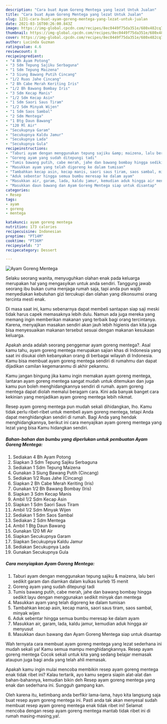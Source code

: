```yaml
---
description: "Cara buat Ayam Goreng Mentega yang lezat Untuk Jualan"
title: "Cara buat Ayam Goreng Mentega yang lezat Untuk Jualan"
slug: 1231-cara-buat-ayam-goreng-mentega-yang-lezat-untuk-jualan
date: 2021-03-16T00:26:00.843Z
image: https://img-global.cpcdn.com/recipes/8ec0449f75da351e/680x482cq70/ayam-goreng-mentega-foto-resep-utama.jpg
thumbnail: https://img-global.cpcdn.com/recipes/8ec0449f75da351e/680x482cq70/ayam-goreng-mentega-foto-resep-utama.jpg
cover: https://img-global.cpcdn.com/recipes/8ec0449f75da351e/680x482cq70/ayam-goreng-mentega-foto-resep-utama.jpg
author: Lucinda Guzman
ratingvalue: 4.6
reviewcount: 8
recipeingredient:
- "4 Bh Ayam Potong"
- "3 Sdm Tepung Sajiku Serbaguna"
- "1 Sdm Tepung Maizena"
- "3 Siung Bawang Putih Cincang"
- "1/2 Ruas Jahe Cincang"
- "2 Bh Cabe Merah Keriting Iris"
- "1/2 Bh Bawang Bombay Iris"
- "3 Sdm Kecap Manis"
- "1/2 Sdm Kecap Asin"
- "1 Sdm Saori Saus Tiram"
- "1/2 Sdm Minyak Wijen"
- "1 Sdm Saos Sambal"
- "2 Sdm Mentega"
- "1 Btg Daun Bawang"
- "120 Ml Air"
- "Secukupnya Garam"
- "Secukupnya Kaldu Jamur"
- "Secukupnya Lada"
- "Secukupnya Gula"
recipeinstructions:
- "Taburi ayam dengan menggunakan tepung sajiku &amp; maizena, lalu beri sedikit garam dan diamkan dalam kulkas kurleb 15 menit"
- "Goreng ayam yang sudah ditepungi tadi"
- "Tumis bawang putih, cabe merah, jahe dan bawang bombay hingga sedikit layu dengan menggunakan sedikit minyak dan mentega"
- "Masukkan ayam yang telah digoreng ke dalam tumisan"
- "Tambahkan kecap asin, kecap manis, saori saus tiram, saos sambal, minyak wijen"
- "Aduk sebentar hingga semua bumbu meresap ke dalam ayam"
- "Masukkan air, garam, lada, kaldu jamur, kemudian aduk hingga air menyusut"
- "Masukkan daun bawang dan Ayam Goreng Mentega siap untuk disantap"
categories:
- Resep
tags:
- ayam
- goreng
- mentega

katakunci: ayam goreng mentega 
nutrition: 173 calories
recipecuisine: Indonesian
preptime: "PT14M"
cooktime: "PT36M"
recipeyield: "3"
recipecategory: Dessert

---
```



![Ayam Goreng Mentega](https://img-global.cpcdn.com/recipes/8ec0449f75da351e/680x482cq70/ayam-goreng-mentega-foto-resep-utama.jpg)

Selaku seorang wanita, menyuguhkan olahan enak pada keluarga merupakan hal yang mengasyikan untuk anda sendiri. Tanggung jawab seorang ibu bukan cuma menjaga rumah saja, tapi anda pun wajib menyediakan kebutuhan gizi tercukupi dan olahan yang dikonsumsi orang tercinta mesti enak.

Di masa  saat ini, kamu sebenarnya dapat membeli santapan siap saji meski tidak harus capek memasaknya lebih dulu. Namun ada juga mereka yang memang ingin memberikan makanan yang terbaik bagi orang tercintanya. Karena, menyajikan masakan sendiri akan jauh lebih higienis dan kita juga bisa menyesuaikan makanan tersebut sesuai dengan makanan kesukaan keluarga. 



Apakah anda adalah seorang penggemar ayam goreng mentega?. Asal kamu tahu, ayam goreng mentega merupakan sajian khas di Indonesia yang saat ini disukai oleh kebanyakan orang di berbagai wilayah di Indonesia. Kamu bisa membuat ayam goreng mentega sendiri di rumahmu dan dapat dijadikan camilan kegemaranmu di akhir pekanmu.

Kamu jangan bingung jika kamu ingin memakan ayam goreng mentega, lantaran ayam goreng mentega sangat mudah untuk ditemukan dan juga kamu pun boleh menghidangkannya sendiri di rumah. ayam goreng mentega dapat diolah memalui beragam cara. Kini ada banyak banget cara kekinian yang menjadikan ayam goreng mentega lebih nikmat.

Resep ayam goreng mentega pun mudah sekali dihidangkan, lho. Kamu tidak perlu ribet-ribet untuk membeli ayam goreng mentega, tetapi Anda dapat menghidangkan sendiri di rumah. Bagi Anda yang hendak menghidangkannya, berikut ini cara menyajikan ayam goreng mentega yang lezat yang bisa Kamu hidangkan sendiri.

<!--inarticleads1-->

##### Bahan-bahan dan bumbu yang diperlukan untuk pembuatan Ayam Goreng Mentega:

1. Sediakan 4 Bh Ayam Potong
1. Siapkan 3 Sdm Tepung Sajiku Serbaguna
1. Sediakan 1 Sdm Tepung Maizena
1. Gunakan 3 Siung Bawang Putih (Cincang)
1. Sediakan 1/2 Ruas Jahe (Cincang)
1. Siapkan 2 Bh Cabe Merah Keriting (Iris)
1. Gunakan 1/2 Bh Bawang Bombay (Iris)
1. Siapkan 3 Sdm Kecap Manis
1. Ambil 1/2 Sdm Kecap Asin
1. Siapkan 1 Sdm Saori Saus Tiram
1. Ambil 1/2 Sdm Minyak Wijen
1. Sediakan 1 Sdm Saos Sambal
1. Sediakan 2 Sdm Mentega
1. Ambil 1 Btg Daun Bawang
1. Gunakan 120 Ml Air
1. Siapkan Secukupnya Garam
1. Siapkan Secukupnya Kaldu Jamur
1. Sediakan Secukupnya Lada
1. Gunakan Secukupnya Gula




<!--inarticleads2-->

##### Cara menyiapkan Ayam Goreng Mentega:

1. Taburi ayam dengan menggunakan tepung sajiku &amp; maizena, lalu beri sedikit garam dan diamkan dalam kulkas kurleb 15 menit
1. Goreng ayam yang sudah ditepungi tadi
1. Tumis bawang putih, cabe merah, jahe dan bawang bombay hingga sedikit layu dengan menggunakan sedikit minyak dan mentega
1. Masukkan ayam yang telah digoreng ke dalam tumisan
1. Tambahkan kecap asin, kecap manis, saori saus tiram, saos sambal, minyak wijen
1. Aduk sebentar hingga semua bumbu meresap ke dalam ayam
1. Masukkan air, garam, lada, kaldu jamur, kemudian aduk hingga air menyusut
1. Masukkan daun bawang dan Ayam Goreng Mentega siap untuk disantap




Wah ternyata cara membuat ayam goreng mentega yang lezat sederhana ini mudah sekali ya! Kamu semua mampu menghidangkannya. Resep ayam goreng mentega Cocok sekali untuk kita yang sedang belajar memasak ataupun juga bagi anda yang telah ahli memasak.

Apakah kamu ingin mulai mencoba membikin resep ayam goreng mentega enak tidak ribet ini? Kalau tertarik, ayo kamu segera siapin alat-alat dan bahan-bahannya, kemudian bikin deh Resep ayam goreng mentega yang enak dan sederhana ini. Sungguh gampang kan. 

Oleh karena itu, ketimbang anda berfikir lama-lama, hayo kita langsung saja buat resep ayam goreng mentega ini. Pasti anda tak akan menyesal sudah membuat resep ayam goreng mentega enak tidak ribet ini! Selamat mencoba dengan resep ayam goreng mentega mantab tidak ribet ini di rumah masing-masing,ya!.

